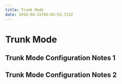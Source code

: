 ```yaml
---
title: Trunk Mode
date: 2019-04-15T05:03:53.713Z
---
```

# Trunk Mode

## Trunk Mode Configuration Notes 1

## Trunk Mode Configuration Notes 2
